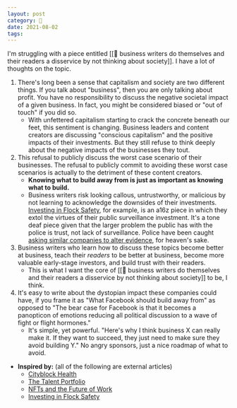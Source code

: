 ```yaml
---
layout: post
category: 🌰
date: 2021-08-02
tags:
---
```

I'm struggling with a piece entitled [[🌱 business writers do themselves and their readers a disservice by not thinking about society]]. I have a lot of thoughts on the topic.
1. There's long been a sense that capitalism and society are two different things. If you talk about "business", then you are only talking about profit. You have no responsibility to discuss the negative societal impact of a given business. In fact, you might be considered biased or "out of touch" if you did so.
	- With unfettered capitalism starting to crack the concrete beneath our feet, this sentiment is changing. Business leaders and content creators are discussing "conscious capitalism" and the positive impacts of their investments. But they still refuse to think deeply about the negative impacts of the businesses they tout.
2. This refusal to publicly discuss the worst case scenario of their businesses. The refusal to publicly commit to avoiding these worst case scenarios is actually to the detriment of these content creators.
	- **Knowing what to build away from is just as important as knowing what to build.**
	- Business writers risk looking callous, untrustworthy, or malicious by not learning to acknowledge the downsides of their investments. [Investing in Flock Safety](https://a16z.com/2021/07/13/investing-in-flock-safety/), for example, is an a16z piece in which they extol the virtues of their public surveillance investment. It's a tone deaf piece given that the larger problem the public has with the police is trust, not lack of surveillance. Police have been caught [asking similar companies to alter evidence](https://www.vice.com/en/article/qj8xbq/police-are-telling-shotspotter-to-alter-evidence-from-gunshot-detecting-ai), for heaven's sake.
3. Business writers who learn how to discuss these topics become better at business, teach their _readers_ to be better at business, become more valuable early-stage investors, and build trust with their readers.
	- This is what I want the core of [[🌱 business writers do themselves and their readers a disservice by not thinking about society]] to be, I think.
4. It's easy to write about the dystopian impact these companies could have, if you frame it as "What Facebook should build away from" as opposed to "The bear case for Facebook is that it becomes a panopticon of emotions reducing all political discussion to a wave of fight or flight hormones."
	- It's simple, yet powerful. "Here's why I think business X can really make it. If they want to succeed, they just need to make sure they avoid building Y." No angry sponsors, just a nice roadmap of what to avoid.

- **Inspired by:** (all of the following are external articles)
	- [Cityblock Health](https://www.notboring.co/p/cityblock-health)
	- [The Talent Portfolio](https://www.drorpoleg.com/betting-the-firm-part-ii/)
	- [NFTs and the Future of Work](www.drorpoleg.com/nfts-and-the-future-of-work)
	- [Investing in Flock Safety](https://a16z.com/2021/07/13/investing-in-flock-safety/)